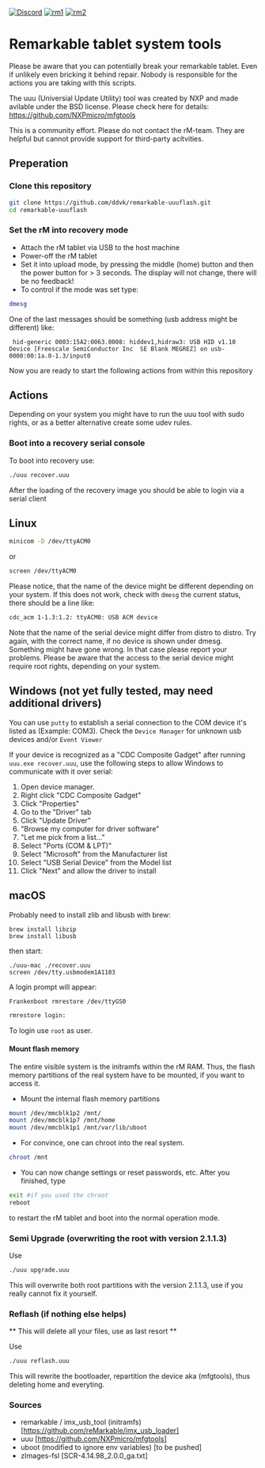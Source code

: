 
[![Discord](https://img.shields.io/discord/463752820026376202.svg?label=reMarkable&logo=discord&logoColor=ffffff&color=7389D8&labelColor=6A7EC2)](https://discord.gg/ATqQGfu)
[![rm1](https://img.shields.io/badge/rM1-supported-green)](https://remarkable.com/store/remarkable)
[![rm2](https://img.shields.io/badge/rM2-unsupported-red)](https://remarkable.com/store/remarkable-2)

# Remarkable tablet system tools 
Please be aware that you can potentially break your remarkable tablet. Even if unlikely even bricking it behind repair.
Nobody is responsible for the actions you are taking with this scripts.

The uuu (Universial Update Utility) tool was created by NXP and made avilable under the BSD license. 
Please check here for details:
https://github.com/NXPmicro/mfgtools

This is a community effort. Please do not contact the rM-team. They are helpful but cannot provide support for third-party acitvities. 

## Preperation
### Clone this repository
```bash
git clone https://github.com/ddvk/remarkable-uuuflash.git 
cd remarkable-uuuflash
```
### Set the rM into recovery mode
* Attach the rM tablet via USB to the host machine
* Power-off the rM tablet
* Set it into upload mode, by pressing the middle (home) button and then the power button for > 3 seconds. The display will not change, there will be no feedback! 
* To control if the mode was set type:
```bash
dmesg
```
One of the last messages should be something (usb address might be different) like:
```
 hid-generic 0003:15A2:0063.0008: hiddev1,hidraw3: USB HID v1.10 Device [Freescale SemiConductor Inc  SE Blank MEGREZ] on usb-0000:00:1a.0-1.3/input0
```
Now you are ready to start the following actions from within this repository
## Actions

Depending on your system you might have to run the uuu tool with sudo rights, or as a better alternative create some udev rules.

### Boot into a recovery serial console
To boot into recovery use:
```bash
./uuu recover.uuu 
```
After the loading of the recovery image you should be able to login via a serial client
## Linux
```bash
minicom -D /dev/ttyACM0
```
or
```bash
screen /dev/ttyACM0
```
Please notice, that the name of the device might be different depending on your system. 
If this does not work, check with `dmesg` the current status, there should be a line like:
```bash
cdc_acm 1-1.3:1.2: ttyACM0: USB ACM device
```
Note that the name of the serial device might differ from distro to distro. Try again, with the correct name, if no device is shown under dmesg. Something might have gone wrong. In that case please report your problems. Please be aware that the access to the serial device might require root rights, depending on your system. 

## Windows (not yet fully tested, may need additional drivers)
You can use `putty` to establish a serial connection to the COM device it's listed as (Example: COM3). Check the `Device Manager` for unknown usb devices and/or `Event Viewer`

If your device is recognized as a "CDC Composite Gadget" after running `uuu.exe recover.uuu`, use the following steps to allow Windows to communicate with it over serial:

1. Open device manager.  
2. Right click "CDC Composite Gadget"
3. Click "Properties"
4. Go to the "Driver" tab
5. Click "Update Driver"
6. "Browse my computer for driver software"
7. "Let me pick from a list..."
8. Select "Ports (COM & LPT)"
8. Select "Microsoft" from the Manufacturer list
9. Select "USB Serial Device" from the Model list
10. Click "Next" and allow the driver to install


## macOS
Probably need to install zlib and libusb with brew:
```
brew install libzip
brew install libusb
```
then start:
```
./uuu-mac ./recover.uuu
screen /dev/tty.usbmodem1A1103
```

A login prompt will appear:
```bash 
Frankenboot rmrestore /dev/ttyGS0

rmrestore login:
```
To login use `root` as user.
#### Mount flash memory
The entire visible system is the initramfs within the rM RAM. Thus, the flash memory partitions of the real system have to be mounted, if you want to access it.
* Mount the internal flash memory partitions
```bash 
mount /dev/mmcblk1p2 /mnt/
mount /dev/mmcblk1p7 /mnt/home
mount /dev/mmcblk1p1 /mnt/var/lib/uboot
```
* For convince, one can chroot into the real system.
```bash 
chroot /mnt
```
* You can now change settings or reset passwords, etc. After you finished, type 
```bash 
exit #if you used the chroot
reboot
``` 
to restart the rM tablet and boot into the normal operation mode.

### Semi Upgrade (overwriting the root with version 2.1.1.3)
Use
```bash
./uuu upgrade.uuu
```
This will overwrite both root partitions with the version 2.1.1.3, use if you really cannot fix it yourself.

### Reflash  (if nothing else helps)
** This will delete all your files, use as last resort **

Use
```bash
./uuu reflash.uuu
```
This will rewrite the bootloader, repartition the device aka (mfgtools), thus deleting home and everyting.

### Sources
- remarkable / imx_usb_tool (initramfs) [https://github.com/reMarkable/imx_usb_loader]
- uuu [https://github.com/NXPmicro/mfgtools]
- uboot (modified to ignore env variables) [to be pushed]
- zImages-fsl [SCR-4.14.98_2.0.0_ga.txt]

